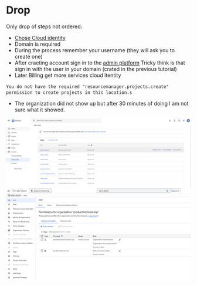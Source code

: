 # Drop 
Only drop of steps not ordered:

- [Chose Cloud identity](https://cloud.google.com/resource-manager/docs/creating-managing-organization)
- Domain is required
- During the process remember your username (they will ask you to create one)
- After craeting account sign in to the [admin platform](http://admin.google.com/) Tricky think is that sign in with the user in your domain (crated in the previous tutorial)
- Later Billing get more services cloud itentity

```
You do not have the required "resourcemanager.projects.create" permission to create projects in this location.s
```

- The organization did not show up but after 30 minutes of doing I am not sure what it showed. 

![add-admin-to-admin](./images/add-admin-to-admin.png)
![roles-required](./images/roles-required.png)

